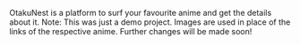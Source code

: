 OtakuNest is a platform to surf your favourite anime and get the details about it.
Note: This was just a demo project. Images are used in place of the links of the respective anime.
Further changes will be made soon!